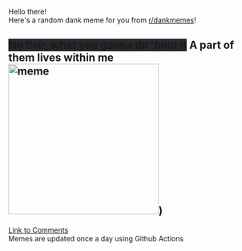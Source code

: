 Hello there! <br>Here's a random dank meme for you from [r/dankmemes](https://reddit.com/r/dankmemes)!<br>
## <span style="background-color: #24292e">No flair, what you gonna do 'bout it</span> A part of them lives within me<br><img src="https://i.redd.it/40q9d4a5kvp51.jpg" alt="meme" width="300"/>)<br>
[Link to Comments](https://reddit.com/r/dankmemes/comments/j1abzf/a_part_of_them_lives_within_me/)<br>
Memes are updated once a day using Github Actions